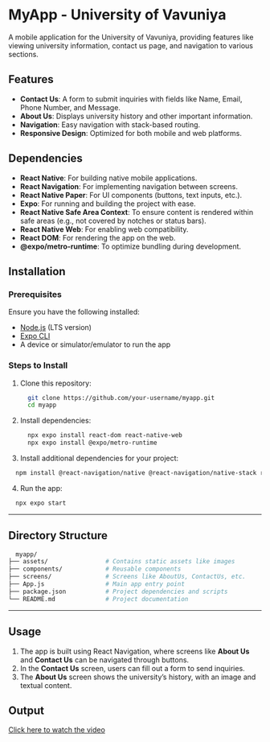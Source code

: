 # MyApp - University of Vavuniya

A mobile application for the University of Vavuniya, providing features like viewing university information, contact us page, and navigation to various sections.

## Features

- **Contact Us**: A form to submit inquiries with fields like Name, Email, Phone Number, and Message.
- **About Us**: Displays university history and other important information.
- **Navigation**: Easy navigation with stack-based routing.
- **Responsive Design**: Optimized for both mobile and web platforms.

## Dependencies

- **React Native**: For building native mobile applications.
- **React Navigation**: For implementing navigation between screens.
- **React Native Paper**: For UI components (buttons, text inputs, etc.).
- **Expo**: For running and building the project with ease.
- **React Native Safe Area Context**: To ensure content is rendered within safe areas (e.g., not covered by notches or status bars).
- **React Native Web**: For enabling web compatibility.
- **React DOM**: For rendering the app on the web.
- **@expo/metro-runtime**: To optimize bundling during development.

## Installation

### Prerequisites

Ensure you have the following installed:
- [Node.js](https://nodejs.org/) (LTS version)
- [Expo CLI](https://docs.expo.dev/get-started/installation/)
- A device or simulator/emulator to run the app

### Steps to Install

1. Clone this repository:
   ```bash
     git clone https://github.com/your-username/myapp.git
     cd myapp
   ```
2. Install dependencies:
   ```bash
     npx expo install react-dom react-native-web
     npx expo install @expo/metro-runtime
   ```
3. Install additional dependencies for your project:
  ```bash
    npm install @react-navigation/native @react-navigation/native-stack react-native-paper   react-native-safe-area-context
  ```
4. Run the app:
  ```bash
    npx expo start
  ```
---
## Directory Structure
  ```bash
    myapp/
├── assets/                # Contains static assets like images
├── components/            # Reusable components
├── screens/               # Screens like AboutUs, ContactUs, etc.
├── App.js                 # Main app entry point
├── package.json           # Project dependencies and scripts
└── README.md              # Project documentation
  ```
---
## Usage
1. The app is built using React Navigation, where screens like **About Us** and **Contact Us** can be navigated through buttons.
2. In the **Contact Us** screen, users can fill out a form to send inquiries.
3. The **About Us** screen shows the university’s history, with an image and textual content.

## Output

[Click here to watch the video](./MyAppNavigate/assets/output.mp4)
